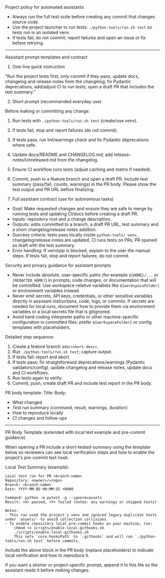 Project policy for automated assistants

- Always run the full test-suite before creating any commit that changes source code.
- Use the project launcher to run tests: `./python-tools/run.sh test` so tests run in an isolated venv.
- If tests fail, do not commit; report failures and open an issue or fix before retrying.
---

Assistant prompt templates and contract

1) One-line quick instruction

"Run the project tests first, only commit if they pass; update docs, changelog and release notes from the changelog; fix Pydantic deprecations; add/adjust CI to run tests; open a draft PR that includes the test summary."

2) Short prompt (recommended everyday use)

Before making or committing any change:
1) Run tests with `./python-tools/run.sh test` (create/use venv).
2) If tests fail, stop and report failures (do not commit).
3) If tests pass, run lint/warnings check and fix Pydantic deprecations where safe.
4) Update docs/README and CHANGELOG.md; add release-notes/Unreleased.md from the changelog.
5) Ensure CI workflow runs tests (adjust caching and matrix if needed).
6) Commit, push to a feature branch and open a draft PR. Include test summary (pass/fail, counts, warnings) in the PR body.
Please show the test output and PR URL before finalizing.

3) Full assistant contract (use for autonomous tasks)

- Goal: Make requested changes and ensure they are safe to merge by running tests and updating CI/docs before creating a draft PR.
- Inputs: repository root and a change description.
- Outputs: edits committed to a branch, a draft PR URL, test summary and a short changelog/release notes addition.
- Success criteria: tests pass locally inside `python-tools/.venv`, changelog/release-notes are updated, CI runs tests on PRs, PR opened as draft with the test summary.
- Error handling: If venv/pip is blocked, explain to the user the manual steps. If tests fail, stop and report failures; do not commit.

Security and privacy guidance for assistant prompts

- Never include absolute, user-specific paths (for example `${HOME}/...` or `[REDACTED_HOME]`) in prompts, code changes, or documentation that will be committed. Use workspace-relative variables like `${workspaceFolder}` or environment variables instead.
- Never emit secrets, API keys, credentials, or other sensitive variables directly in assistant instructions, code, logs, or commits. If secrets are needed for local runs, document how to provide them via environment variables or a local secrets file that is gitignored.
- Avoid hard-coding interpreter paths or other machine-specific configuration in committed files; prefer `${workspaceFolder}` or config templates with placeholders.

Detailed step sequence:
1) Create a feature branch `add/<short-desc>`.
2) Run `./python-tools/run.sh test`; capture output.
3) If tests fail: report and abort.
4) If tests pass: fix straightforward deprecations/warnings (Pydantic validators/config), update changelog and release notes, update docs and CI workflows.
5) Run tests again to verify.
6) Commit, push, create draft PR and include test report in the PR body.

PR body template:
Title: <short summary>
Body:
- What changed
- Test run summary (command, result, warnings, duration)
- How to reproduce locally
- CI changes and follow-ups

---

PR Body Template (extended with local test example and pre-commit guidance)

When opening a PR include a short-tested-summary using the template below so reviewers can see local verification steps and how to enable the project's pre-commit test hook.

Local Test Summary (example):

```
Local test run for PR <branch-name>
Repository: <owner>/<repo>
Branch: <branch-name>
Date: YYYY-MM-DD HH:MM:SS +0000

Command: python -m pytest -q --ignore=assets
Result: <X> passed, <Y> failed (notes: any warnings or skipped tests)

Notes:
- This run used the project's venv and ignored legacy duplicate tests under `assets/` to avoid collection collisions.
- To enable repository local pre-commit hooks on your machine, run:
	chmod +x scripts/enable-local-githooks.sh
	./scripts/enable-local-githooks.sh
	This sets `core.hooksPath` to `.githooks` and will run `./python-tools/run.sh test` before commits.
```

Include the above block in the PR body (replace placeholders) to indicate local verification and how to reproduce it.


If you want a shorter or project-specific prompt, append it to this file so the assistant reads it before making changes.
